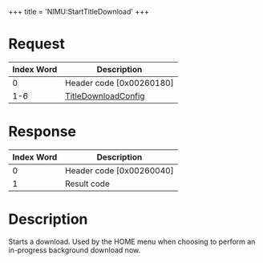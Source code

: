 +++
title = 'NIMU:StartTitleDownload'
+++

# Request

| Index Word | Description                                                        |
|------------|--------------------------------------------------------------------|
| 0          | Header code \[0x00260180\]                                         |
| 1-6        | [TitleDownloadConfig](NIM_Services#TitleDownloadConfig "wikilink") |

# Response

| Index Word | Description                |
|------------|----------------------------|
| 0          | Header code \[0x00260040\] |
| 1          | Result code                |

# Description

Starts a download. Used by the HOME menu when choosing to perform an
in-progress background download now.